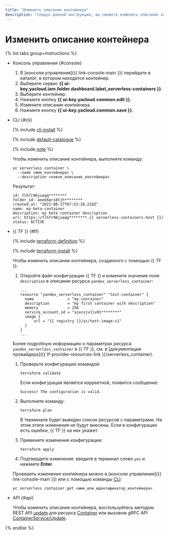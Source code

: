 ```yaml
---
title: "Изменить описание контейнера"
description: "Следуя данной инструкции, вы сможете изменить описание контейнера."
---
```


# Изменить описание контейнера

{% list tabs group=instructions %}

- Консоль управления {#console}

  1. В [консоли управления]({{ link-console-main }}) перейдите в каталог, в котором находится контейнер.
  1. Выберите сервис **{{ ui-key.yacloud.iam.folder.dashboard.label_serverless-containers }}**.
  1. Выберите контейнер.
  1. Нажмите кнопку **{{ ui-key.yacloud.common.edit }}**.
  1. Измените описание контейнера.
  1. Нажмите кнопку **{{ ui-key.yacloud.common.save }}**.

- CLI {#cli}

  {% include [cli-install](../../_includes/cli-install.md) %}

  {% include [default-catalogue](../../_includes/default-catalogue.md) %}

  {% include [note](../../_includes/serverless-containers/sc-list-note.md) %}

  Чтобы изменить описание контейнера, выполните команду:

  ```
  yc serverless container \
    --name <имя_контейнера> \
    --description <новое_описание_контейнера>
  ```

  Результат:

  ```
  id: flh7r96juaqq********
  folder_id: aoek6qrs8tjh********
  created_at: "2021-08-17T07:53:10.219Z"
  name: my-beta-container
  description: my beta container description
  url: https://flh7r96juaqq********.{{ serverless-containers-host }}/
  status: ACTIVE
  ```

- {{ TF }} {#tf}

  {% include [terraform-definition](../../_tutorials/_tutorials_includes/terraform-definition.md) %}

  {% include [terraform-install](../../_includes/terraform-install.md) %}

  Чтобы изменить описание контейнера, созданного с помощью {{ TF }}:

  1. Откройте файл конфигурации {{ TF }} и измените значение поля `description` в описании ресурса `yandex_serverless_container`:

     ```hcl
     ...
     resource "yandex_serverless_container" "test-container" {
       name               = "my-conrainer"
       description        = "my first container with description"
       memory             = 256
       service_account_id = "ajecvjv1lv01********"
       image {
           url = "{{ registry }}/yc/test-image:v1"
       }
     }
     ...
     ```

   Более подробную информацию о параметрах ресурса `yandex_serverless_container` в {{ TF }}, см. в [документации провайдера]({{ tf-provider-resources-link }}/serverless_container).

  1. Проверьте конфигурацию командой:
     ```
     terraform validate
     ```
     
     Если конфигурация является корректной, появится сообщение:
     
     ```
     Success! The configuration is valid.
     ```

  1. Выполните команду:
     ```
     terraform plan
     ```
  
     В терминале будет выведен список ресурсов с параметрами. На этом этапе изменения не будут внесены. Если в конфигурации есть ошибки, {{ TF }} на них укажет.

  1. Примените изменения конфигурации:
     ```
     terraform apply
     ```
     
  1. Подтвердите изменения: введите в терминал слово `yes` и нажмите **Enter**.

  Проверить изменение контейнера можно в [консоли управления]({{ link-console-main }}) или с помощью команды [CLI](../../cli/):

  ```
  yc serverless container get <имя_или_идентификатор_контейнера>
  ```

- API {#api}

  Чтобы изменить описание контейнера, воспользуйтесь методом REST API [update](../containers/api-ref/Container/update.md) для ресурса [Container](../containers/api-ref/Container/index.md) или вызовом gRPC API [ContainerService/Update](../containers/api-ref/grpc/container_service.md#Update).

{% endlist %}
